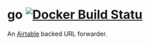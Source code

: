 # go [![Docker Build Statu](https://img.shields.io/docker/build/zqureshi/go.svg)]()

An [Airtable](https://www.airtable.com) backed URL forwarder.
